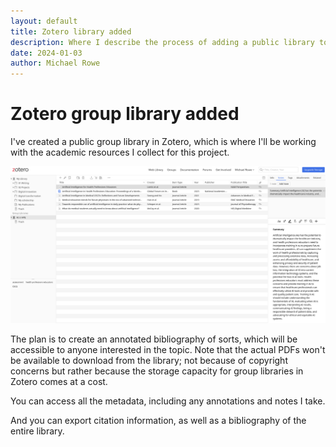 ```yaml
---
layout: default
title: Zotero library added
description: Where I describe the process of adding a public library to the project.
date: 2024-01-03
author: Michael Rowe
---
```

# Zotero group library added

I've created a public group library in Zotero, which is where I'll be working with the academic resources I collect for this project.

![Screenshot of the Zotero group library](./media/zotero%20group%20library.png "Screenshot of the Zotero group library")

The plan is to create an annotated bibliography of sorts, which will be accessible to anyone interested in the topic. Note that the actual PDFs won't be available to download from the library; not because of copyright concerns but rather because the storage capacity for group libraries in Zotero comes at a cost.

You can access all the metadata, including any annotations and notes I take.

And you can export citation information, as well as a bibliography of the entire library.
